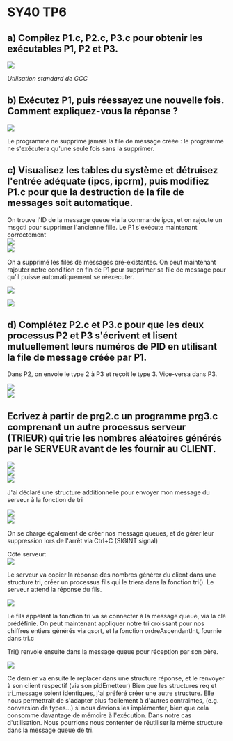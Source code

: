 # SY40 TP6

## a) Compilez P1.c, P2.c, P3.c pour obtenir les exécutables P1, P2 et P3.

![](media/image1.png)

_Utilisation standard de GCC_

## b) Exécutez P1, puis réessayez une nouvelle fois. Comment expliquez-vous la réponse ?

![](media/image2.png)

Le programme ne supprime jamais la file de message créée : le programme ne s'exécutera qu'une seule fois sans la supprimer.

## c) Visualisez les tables du système et détruisez l\'entrée adéquate (ipcs, ipcrm), puis modifiez P1.c pour que la destruction de la file de messages soit automatique.

On trouve l'ID de la message queue via la commande ipcs, et on rajoute un msgctl pour supprimer l'ancienne fille. Le P1 s'exécute maintenant correctement  
 ![](media/image3.png)  
 ![](media/image4.png)

On a supprimé les files de messages pré-existantes. On peut maintenant rajouter notre condition en fin de P1 pour supprimer sa file de message pour qu'il puisse automatiquement se réexecuter.

![](media/image5.png)

![](media/image6.png)

## d) Complétez P2.c et P3.c pour que les deux processus P2 et P3 s\'écrivent et lisent mutuellement leurs numéros de PID en utilisant la file de message créée par P1.

Dans P2, on envoie le type 2 à P3 et reçoit le type 3. Vice-versa dans P3.

![](media/image7.png)  
 ![](media/image8.png)

## Ecrivez à partir de prg2.c un programme prg3.c comprenant un autre processus serveur (TRIEUR) qui trie les nombres aléatoires générés par le SERVEUR avant de les fournir au CLIENT.

![](media/image9.png)  
 ![](media/image10.png)  
 ![](media/image11.png)

J'ai déclaré une structure additionnelle pour envoyer mon message du serveur à la fonction de tri

![](media/image12.png)  
![](media/image13.png)

On se charge également de créer nos message queues, et de gérer leur suppression lors de l'arrêt via Ctrl+C (SIGINT signal)

Côté serveur:  
![](media/image14.png)

Le serveur va copier la réponse des nombres générer du client dans une structure tri, créer un processus fils qui le triera dans la fonction tri(). Le serveur attend la réponse du fils.

![](media/image15.png)

Le fils appelant la fonction tri va se connecter à la message queue, via la clé prédéfinie. On peut maintenant appliquer notre tri croissant pour nos chiffres entiers générés via qsort, et la fonction ordreAscendantInt, fournie dans tri.c

Tri() renvoie ensuite dans la message queue pour réception par son père.

![](media/image16.png)

Ce dernier va ensuite le replacer dans une structure réponse, et le renvoyer à son client respectif (via son pidEmetteur) Bien que les structures req et tri_message soient identiques, j'ai préféré créer une autre structure. Elle nous permettrait de s'adapter plus facilement à d'autres contraintes, (e.g. conversion de types...) si nous devions les implémenter, bien que cela consomme davantage de mémoire à l'exécution. Dans notre cas d'utilisation. Nous pourrions nous contenter de réutiliser la même structure dans la message queue de tri.
